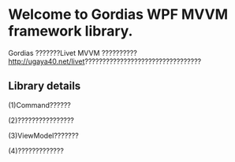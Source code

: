Welcome to Gordias WPF MVVM framework library.
==========

Gordias ???????Livet MVVM ??????????<http://ugaya40.net/livet>?????????????????????????????????

Library details
-----------------
(1)Command??????

(2)????????????????

(3)ViewModel???????

(4)?????????????
